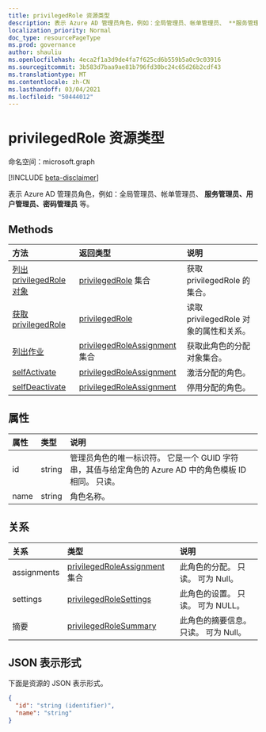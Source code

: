 ```yaml
---
title: privilegedRole 资源类型
description: 表示 Azure AD 管理员角色，例如：全局管理员、帐单管理员、 **服务管理员、用户管理员、密码管理员** 等。
localization_priority: Normal
doc_type: resourcePageType
ms.prod: governance
author: shauliu
ms.openlocfilehash: 4eca2f1a3d9de4fa7f625cd6b559b5a0c9c03916
ms.sourcegitcommit: 3b583d7baa9ae81b796fd30bc24c65d26b2cdf43
ms.translationtype: MT
ms.contentlocale: zh-CN
ms.lasthandoff: 03/04/2021
ms.locfileid: "50444012"
---
```

# <a name="privilegedrole-resource-type"></a>privilegedRole 资源类型

命名空间：microsoft.graph

[!INCLUDE [beta-disclaimer](../../includes/beta-disclaimer.md)]

表示 Azure AD 管理员角色，例如：全局管理员、帐单管理员、 **服务管理员、用户管理员、密码管理员** 等。


## <a name="methods"></a>Methods

| 方法           | 返回类型    |说明|
|:---------------|:--------|:----------|
|[列出 privilegedRole 对象](../api/privilegedrole-list.md) | [privilegedRole](privilegedrole.md) 集合|获取 privilegedRole 的集合。|
|[获取 privilegedRole](../api/privilegedrole-get.md) | [privilegedRole](privilegedrole.md) |读取 privilegedRole 对象的属性和关系。|
|[列出作业](../api/privilegedrole-list-assignments.md) |[privilegedRoleAssignment](privilegedroleassignment.md) 集合| 获取此角色的分配对象集合。|
|[selfActivate](../api/privilegedrole-selfactivate.md)|[privilegedRoleAssignment](privilegedroleassignment.md)|激活分配的角色。|
|[selfDeactivate](../api/privilegedrole-selfdeactivate.md)|[privilegedRoleAssignment](privilegedroleassignment.md)|停用分配的角色。|

## <a name="properties"></a>属性
| 属性     | 类型   |说明|
|:---------------|:--------|:----------|
|id|string|管理员角色的唯一标识符。 它是一个 GUID 字符串，其值与给定角色的 Azure AD 中的角色模板 ID 相同。 只读。|
|name|string|角色名称。|

## <a name="relationships"></a>关系
| 关系 | 类型   |说明|
|:---------------|:--------|:----------|
|assignments|[privilegedRoleAssignment](privilegedroleassignment.md) 集合| 此角色的分配。 只读。 可为 Null。|
|settings|[privilegedRoleSettings](privilegedrolesettings.md)| 此角色的设置。 只读。 可为 NULL。|
|摘要|[privilegedRoleSummary](privilegedrolesummary.md)| 此角色的摘要信息。 只读。 可为 Null。|

## <a name="json-representation"></a>JSON 表示形式

下面是资源的 JSON 表示形式。

<!-- {
  "blockType": "resource",
  "optionalProperties": [

  ],
  "keyProperty": "id",
  "baseType":"microsoft.graph.entity",
  "@odata.type": "microsoft.graph.privilegedRole"
}-->

```json
{
  "id": "string (identifier)",
  "name": "string"
}

```

<!-- uuid: 8fcb5dbc-d5aa-4681-8e31-b001d5168d79
2015-10-25 14:57:30 UTC -->
<!--
{
  "type": "#page.annotation",
  "description": "privilegedRole resource",
  "keywords": "",
  "section": "documentation",
  "tocPath": "",
  "suppressions": []
}
-->


